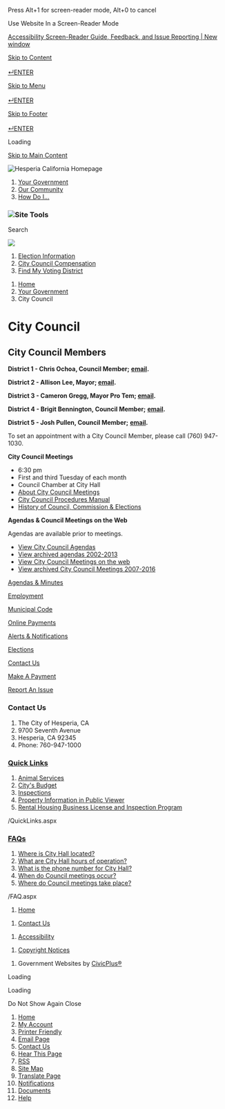 Press Alt+1 for screen-reader mode, Alt+0 to cancel

Use Website In a Screen-Reader Mode

[Accessibility Screen-Reader Guide, Feedback, and Issue Reporting | New window](https://accessibe.com/blog/knowledgebase/screen-reader-guide)

[Skip to Content  
\
↵ENTER](https://www.cityofhesperia.us/133/City-Council/)

[Skip to Menu  
\
↵ENTER](https://www.cityofhesperia.us/133/City-Council/)

[Skip to Footer  
\
↵ENTER](https://www.cityofhesperia.us/133/City-Council/)

Loading

[Skip to Main Content](https://www.cityofhesperia.us/133/City-Council/)

![Hesperia California Homepage](https://www.cityofhesperia.us/ImageRepository/Document?documentID=19910)

1. [Your Government](https://www.cityofhesperia.us/27/Your-Government)
2. [Our Community](https://www.cityofhesperia.us/8/Our-Community)
3. [How Do I...](https://www.cityofhesperia.us/808/How-Do-I)

### ![Site Tools](https://www.cityofhesperia.us/ImageRepository/Document?documentID=13232)

Search

![](https://www.cityofhesperia.us/ImageRepository/Document?documentID=20482)

1. [Election Information](https://www.cityofhesperia.us/143/Election-Information)
2. [City Council Compensation](https://www.cityofhesperia.us/689/City-Council-Compensation)
3. [Find My Voting District](https://www.cityofhesperia.us/FindMyDistrict)

<!--THE END-->

1. [Home](https://www.cityofhesperia.us)
2. [Your Government](https://www.cityofhesperia.us/27/Your-Government)
3. City Council

# City Council

## City Council Members

**District 1 - Chris Ochoa, Council Member;** [**email**](mailto:cochoa@hesperiaca.gov)**.** 

**District 2 - Allison Lee, Mayor; [email](mailto:alee@cityofhesperia.us).** 

**District 3 - Cameron Gregg, Mayor Pro Tem; [email](mailto:cgregg@cityofhesperia.us).** 

**District 4 - Brigit Bennington, Council Member;** [**email**](mailto:bbennington@cityofhesperia.us)**.**

**District 5 - Josh Pullen, Council Member;** [**email**](mailto:jpullen@hesperiaca.gov)**.**

To set an appointment with a City Council Member, please call (760) 947-1030.

**City Council Meetings**

- 6:30 pm
- First and third Tuesday of each month
- Council Chamber at City Hall
- [About City Council Meetings](https://www.cityofhesperia.us/DocumentView.aspx?DID=1630 "About City Council Meetings")
- [City Council Procedures Manual](https://www.cityofhesperia.us/DocumentCenter/View/19708)
- [History of Council, Commission &amp; Elections](https://www.cityofhesperia.us/DocumentCenter/View/13430)

**Agendas &amp; Council Meetings on the Web**

Agendas are available prior to meetings.

- [View City Council Agendas](https://hesperia.legistar.com/Calendar.aspx)
- [View archived agendas 2002-2013](https://www.cityofhesperia.us/archive.aspx)
- [View City Council Meetings on the web](https://hesperia.legistar.com/Calendar.aspx)
- [View archived City Council Meetings 2007-2016](https://hesperia.granicus.com/ViewPublisher.php?view_id=7)

[Agendas &amp; Minutes](https://www.cityofhesperia.us/135/Agendas-Minutes)

[Employment](https://www.cityofhesperia.us/266/Employment-Opportunities)

[Municipal Code](https://www.cityofhesperia.us/504/Municipal-Code)

[Online Payments](https://www.cityofhesperia.us/1348/Make-A-Payment)

[Alerts &amp; Notifications](https://www.cityofhesperia.us/1489/Alerts-Notifications)

[Elections](https://www.cityofhesperia.us/Elections)

[Contact Us](https://www.cityofhesperia.us/FormCenter/Migrated-Forms-2/Contact-Us-33)

[Make A Payment](https://ca-hesperia2.civicplus.com/1348/Make-A-Payment)

[Report An Issue](https://www.cityofhesperia.us/1328/Mobile-App)

### Contact Us

1. The City of Hesperia, CA
2. 9700 Seventh Avenue
3. Hesperia, CA 92345
4. Phone: 760-947-1000

### [Quick Links](https://www.cityofhesperia.us/QuickLinks.aspx?CID=45)

1. [Animal Services](https://www.cityofhesperia.us/80/Animal-Services)
2. [City's Budget](https://www.cityofhesperia.us/1297/Financial-Transparency-Portal)
3. [Inspections](https://www.cityofhesperia.us/107/Inspections)
4. [Property Information in Public Viewer](https://hesperia.geoviewer.io)
5. [Rental Housing Business License and Inspection Program](https://www.cityofhesperia.us/1431/Rental-Housing-Business-License-and-Insp)

/QuickLinks.aspx

### [FAQs](https://www.cityofhesperia.us/Faq.aspx?TID=34)

1. [Where is City Hall located?](https://www.cityofhesperia.us/Faq.aspx?QID=121)
2. [What are City Hall hours of operation?](https://www.cityofhesperia.us/Faq.aspx?QID=122)
3. [What is the phone number for City Hall?](https://www.cityofhesperia.us/Faq.aspx?QID=123)
4. [When do Council meetings occur?](https://www.cityofhesperia.us/Faq.aspx?QID=125)
5. [Where do Council meetings take place?](https://www.cityofhesperia.us/Faq.aspx?QID=124)

/FAQ.aspx

1. [Home](https://www.cityofhesperia.us)

<!--THE END-->

1. [Contact Us](https://www.cityofhesperia.us/directory.aspx)

<!--THE END-->

1. [Accessibility](https://www.cityofhesperia.us/accessibility)

<!--THE END-->

1. [Copyright Notices](https://www.cityofhesperia.us/site/copyright)

<!--THE END-->

1. Government Websites by [CivicPlus®](https://www.civicplus.com/referral)

Loading

Loading

Do Not Show Again Close

<!--THE END-->

01. [Home](https://www.cityofhesperia.us)
02. [My Account](https://www.cityofhesperia.us/MyAccount)
03. [Printer Friendly](https://www.cityofhesperia.us/133/City-Council/)
04. [Email Page](https://www.cityofhesperia.us/EmailPage)
05. [Contact Us](https://www.cityofhesperia.us/directory.aspx)
06. [Hear This Page](https://www.cityofhesperia.us)
07. [RSS](https://www.cityofhesperia.us/rss.aspx)
08. [Site Map](https://www.cityofhesperia.us/SiteMap)
09. [Translate Page](https://www.cityofhesperia.us/133/City-Council/)
10. [Notifications](https://www.cityofhesperia.us/list.aspx)
11. [Documents](https://www.cityofhesperia.us/DocumentCenter)
12. [Help](https://www.cityofhesperia.us)